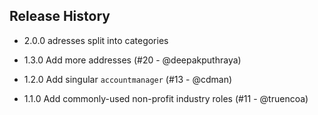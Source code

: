 ## Release History

  * 2.0.0 adresses split into categories
  
  
* 1.3.0 Add more addresses (#20 - @deepakputhraya)
* 1.2.0 Add singular `accountmanager` (#13 - @cdman)
* 1.1.0 Add commonly-used non-profit industry roles (#11 - @truencoa)
